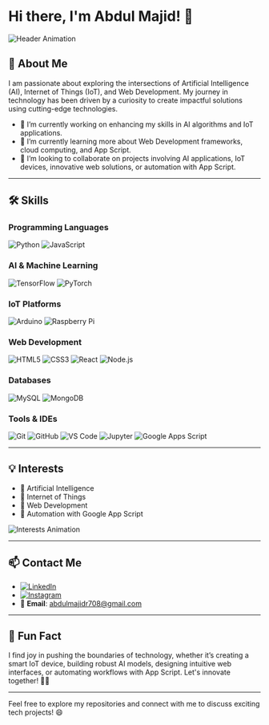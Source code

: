 # Hi there, I'm Abdul Majid! 👋

![Header Animation](https://media.giphy.com/media/26AHONQ79FdWZhAI0/giphy.gif)

## 🚀 About Me

I am passionate about exploring the intersections of Artificial Intelligence (AI), Internet of Things (IoT), and Web Development. My journey in technology has been driven by a curiosity to create impactful solutions using cutting-edge technologies.

- 🔭 I’m currently working on enhancing my skills in AI algorithms and IoT applications.
- 🌱 I’m currently learning more about Web Development frameworks, cloud computing, and App Script.
- 👯 I’m looking to collaborate on projects involving AI applications, IoT devices, innovative web solutions, or automation with App Script.

---

## 🛠 Skills

### **Programming Languages**
![Python](https://img.shields.io/badge/Python-3776AB?style=for-the-badge&logo=python&logoColor=white) ![JavaScript](https://img.shields.io/badge/JavaScript-F7DF1E?style=for-the-badge&logo=javascript&logoColor=black)

### **AI & Machine Learning**
![TensorFlow](https://img.shields.io/badge/TensorFlow-FF6F00?style=for-the-badge&logo=tensorflow&logoColor=white) ![PyTorch](https://img.shields.io/badge/PyTorch-EE4C2C?style=for-the-badge&logo=pytorch&logoColor=white)

### **IoT Platforms**
![Arduino](https://img.shields.io/badge/Arduino-00979D?style=for-the-badge&logo=arduino&logoColor=white) ![Raspberry Pi](https://img.shields.io/badge/Raspberry%20Pi-A22846?style=for-the-badge&logo=raspberrypi&logoColor=white)

### **Web Development**
![HTML5](https://img.shields.io/badge/HTML5-E34F26?style=for-the-badge&logo=html5&logoColor=white) ![CSS3](https://img.shields.io/badge/CSS3-1572B6?style=for-the-badge&logo=css3&logoColor=white) ![React](https://img.shields.io/badge/React-61DAFB?style=for-the-badge&logo=react&logoColor=black) ![Node.js](https://img.shields.io/badge/Node.js-339933?style=for-the-badge&logo=nodedotjs&logoColor=white)

### **Databases**
![MySQL](https://img.shields.io/badge/MySQL-4479A1?style=for-the-badge&logo=mysql&logoColor=white) ![MongoDB](https://img.shields.io/badge/MongoDB-4EA94B?style=for-the-badge&logo=mongodb&logoColor=white)

### **Tools & IDEs**
![Git](https://img.shields.io/badge/Git-F05032?style=for-the-badge&logo=git&logoColor=white) ![GitHub](https://img.shields.io/badge/GitHub-181717?style=for-the-badge&logo=github&logoColor=white) ![VS Code](https://img.shields.io/badge/VS%20Code-0078D4?style=for-the-badge&logo=visualstudiocode&logoColor=white) ![Jupyter](https://img.shields.io/badge/Jupyter-F37626?style=for-the-badge&logo=jupyter&logoColor=white) ![Google Apps Script](https://img.shields.io/badge/Google%20Apps%20Script-4285F4?style=for-the-badge&logo=google&logoColor=white)

---

## 💡 Interests

- 🌟 Artificial Intelligence
- 🌟 Internet of Things
- 🌟 Web Development
- 🌟 Automation with Google App Script

![Interests Animation](https://media.giphy.com/media/3o7abldj0b3rxrZUxW/giphy.gif)

---

## 📫 Contact Me

- [![LinkedIn](https://img.shields.io/badge/LinkedIn-Abdul%20Majid-0A66C2?style=for-the-badge&logo=linkedin&logoColor=white)](https://www.linkedin.com/in/abdulmajidr708/)
- [![Instagram](https://img.shields.io/badge/Instagram-amrta__708-E4405F?style=for-the-badge&logo=instagram&logoColor=white)](https://www.instagram.com/amrta_708)
- 📧 **Email**: [abdulmajidr708@gmail.com](mailto:abdulmajidr708@gmail.com)

---

## 📌 Fun Fact

I find joy in pushing the boundaries of technology, whether it’s creating a smart IoT device, building robust AI models, designing intuitive web interfaces, or automating workflows with App Script. Let's innovate together! 🤖✨

---

Feel free to explore my repositories and connect with me to discuss exciting tech projects! 😄
